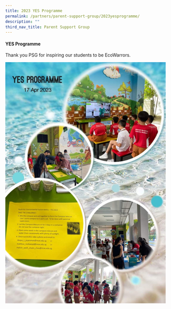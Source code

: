 ```yaml
---
title: 2023 YES Programme
permalink: /partners/parent-support-group/2023yesprogramme/
description: ""
third_nav_title: Parent Support Group
---
```

#### YES Programme
Thank you PSG for inspiring our students to be EcoWarrors. 

![](/images/2023%20yes%20programme.jpg)
